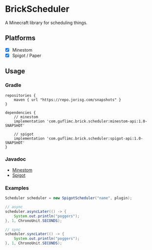 # BrickScheduler

A Minecraft library for scheduling things.

## Platforms

* [x] Minestom
* [x] Spigot / Paper

## Usage
### Gradle

```
repositories {
    maven { url "https://repo.jorisg.com/snapshots" }
}
```

```
dependencies {
    // minestom
    implementation 'com.guflimc.brick.scheduler:minestom-api:1.0-SNAPSHOT'
    
    // spigot
    implementation 'com.guflimc.brick.scheduler:spigot-api:1.0-SNAPSHOT'
}
```

### Javadoc

* [Minestom](https://guflimc.github.io/BrickScheduler/minestom)
* [Spigot](https://guflimc.github.io/BrickScheduler/spigot)

### Examples
```java
Scheduler scheduler = new SpigotScheduler("name", plugin);

// async
scheduler.asyncLater(() -> {
    System.out.println("poggers");
}, 1, ChronoUnit.SECONDS);

// sync
scheduler.syncLater(() -> {
    System.out.println("poggers");
}, 1, ChronoUnit.SECONDS);
```
